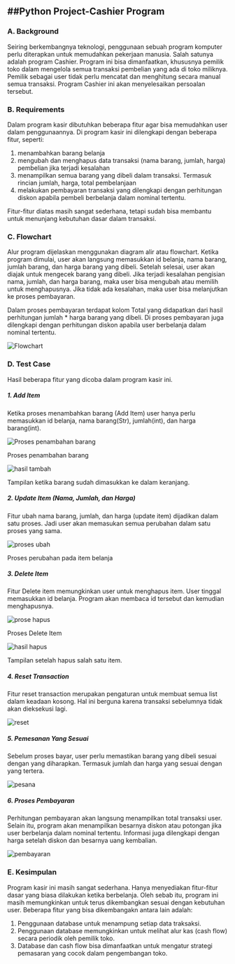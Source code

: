 ##Python Project-Cashier Program
---
### A. Background
Seiring berkembangnya teknologi, penggunaan sebuah program komputer perlu diterapkan untuk memudahkan pekerjaan manusia. Salah satunya adalah program Cashier. Program ini bisa dimanfaatkan, khususnya pemilik toko dalam mengelola semua transaksi pembelian yang ada di toko miliknya. Pemilik sebagai user tidak perlu mencatat dan menghitung secara manual semua transaksi. Program Cashier ini akan menyelesaikan persoalan tersebut.


### B. Requirements
Dalam program kasir dibutuhkan beberapa fitur agar bisa memudahkan user dalam penggunaannya. Di program kasir ini dilengkapi dengan beberapa fitur, seperti:
1. menambahkan barang belanja
2. mengubah dan menghapus data transaksi (nama barang, jumlah, harga) pembelian jika terjadi kesalahan
3. menampilkan semua barang yang dibeli dalam transaksi. Termasuk rincian jumlah, harga, total pembelanjaan
4. melakukan pembayaran transaksi yang dilengkapi dengan perhitungan diskon apabila pembeli berbelanja dalam nominal tertentu.

Fitur-fitur diatas masih sangat sederhana, tetapi sudah bisa membantu untuk menunjang kebutuhan dasar dalam transaksi.

### C. Flowchart
Alur program dijelaskan menggunakan diagram alir atau flowchart. Ketika program dimulai, user akan langsung memasukkan id belanja, nama barang, jumlah barang, dan harga barang yang dibeli. Setelah selesai, user akan diajak untuk mengecek barang yang dibeli. Jika terjadi kesalahan pengisian nama, jumlah, dan harga barang, maka user bisa mengubah atau memilih untuk menghapusnya. Jika tidak ada kesalahan, maka user bisa melanjutkan ke proses pembayaran.

Dalam proses pembayaran terdapat kolom Total yang didapatkan dari hasil perhitungan jumlah * harga barang yang dibeli. Di proses pembayaran juga dilengkapi dengan perhitungan diskon apabila user berbelanja dalam nominal tertentu.

![Flowchart](https://masvay.com/wp-content/uploads/2023/09/Kasir.png)
### D. Test Case
Hasil beberapa fitur yang dicoba dalam program kasir ini.

##### 1. Add Item
Ketika proses menambahkan barang (Add Item) user hanya perlu memasukkan id belanja, nama barang(Str), jumlah(int), dan harga barang(int).

![Proses penambahan barang](https://masvay.com/wp-content/uploads/2023/09/proses-tambah.png)

Proses penambahan barang

![hasil tambah](https://masvay.com/wp-content/uploads/2023/09/hasil-penambahan.png)

Tampilan ketika barang sudah dimasukkan ke dalam keranjang.

##### 2. Update Item (Nama, Jumlah, dan Harga)
Fitur ubah nama barang, jumlah, dan harga (update item) dijadikan dalam satu proses. Jadi user akan memasukan semua perubahan dalam satu proses yang sama.

![proses ubah](https://masvay.com/wp-content/uploads/2023/09/proses-ubah.png)

Proses perubahan pada item belanja

##### 3. Delete Item
Fitur Delete item memungkinkan user untuk menghapus item. User tinggal memasukkan id belanja. Program akan membaca id tersebut dan kemudian menghapusnya.

![prose hapus](https://masvay.com/wp-content/uploads/2023/09/proses-hapus.png)

Proses Delete Item

![hasil hapus](https://masvay.com/wp-content/uploads/2023/09/hasil-hapus.png)

Tampilan setelah hapus salah satu item.

##### 4. Reset Transaction
Fitur reset transaction merupakan pengaturan untuk membuat semua list dalam keadaan kosong. Hal ini berguna karena transaksi sebelumnya tidak akan dieksekusi lagi.

![reset](https://masvay.com/wp-content/uploads/2023/09/reset-transaksi.png)

##### 5. Pemesanan Yang Sesuai
Sebelum proses bayar, user perlu memastikan barang yang dibeli sesuai dengan yang diharapkan. Termasuk jumlah dan harga yang sesuai dengan yang tertera.

![pesana](https://masvay.com/wp-content/uploads/2023/09/hasil-penambahan.png)

##### 6. Proses Pembayaran
Perhitungan pembayaran akan langsung menampilkan total transaksi user. Selain itu, program akan menampilkan besarnya diskon atau potongan jika user berbelanja dalam nominal tertentu. Informasi juga dilengkapi dengan harga setelah diskon dan besarnya uang kembalian.

![pembayaran](https://masvay.com/wp-content/uploads/2023/09/hasil-bayar.png)

### E. Kesimpulan
Program kasir ini masih sangat sederhana. Hanya menyediakan fitur-fitur dasar yang biasa dilakukan ketika berbelanja. Oleh sebab itu, program ini masih memungkinkan untuk terus dikembangkan sesuai dengan kebutuhan user. Beberapa fitur yang bisa dikembangakn antara lain adalah:
1. Penggunaan database untuk menampung setiap data traksaksi.
2. Penggunaan database memungkinkan untuk melihat alur kas (cash flow) secara periodik oleh pemilik toko.
3. Database dan cash flow bisa dimanfaatkan untuk mengatur strategi pemasaran yang cocok dalam pengembangan toko.
